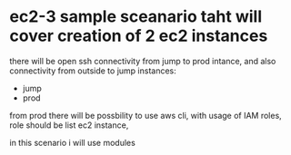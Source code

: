 # ec2-3 sample sceanario taht will cover creation of 2 ec2 instances 

there will be open ssh connectivity from jump to prod intance, and also connectivity from outside to jump
instances: 
* jump
* prod

from prod there will be possbility to use aws cli, with usage of IAM roles, role should be list ec2 instance,


in this scenario i will use modules